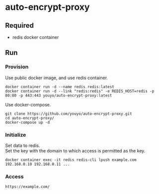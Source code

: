 # auto-encrypt-proxy

## Required

- redis docker container

## Run

### Provision

Use public docker image, and use redis container.

```
docker container run -d --name redis redis:latest
docker container run -d --link "redis:redis" -e REDIS_HOST=redis -p 80:80 -p 443:443 youyo/auto-encrypt-proxy:latest
```

Use docker-compose.

```
git clone https://github.com/youyo/auto-encrypt-proxy.git
cd auto-encrypt-proxy/
docker-compose up -d
```

### Initialize

Set data to redis.  
Set the key with the domain to which access is permitted as the key.

```
docker container exec -it redis redis-cli lpush example.com 192.168.0.10 192.168.0.11 ...
```

### Access

```
https://example.com/
```
